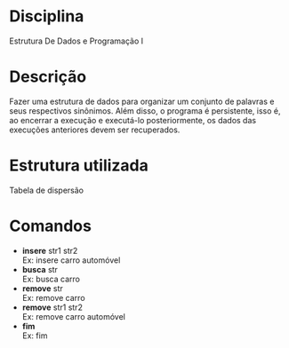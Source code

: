 # Disciplina 
Estrutura De Dados e Programação I

# Descrição 
Fazer uma estrutura de dados para organizar um conjunto de
palavras e seus respectivos sinônimos. Além disso, o programa é persistente, isso é, ao encerrar
a execução e executá-lo posteriormente, os dados das execuções anteriores devem ser recuperados.

# Estrutura utilizada
Tabela de dispersão

# Comandos
- **insere** str1 str2 <br/> Ex: insere carro automóvel
- **busca** str <br/> Ex: busca carro
- **remove** str <br/> Ex: remove carro
- **remove** str1 str2 <br/> Ex: remove carro automóvel
- **fim** <br/> Ex: fim